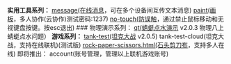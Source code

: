 **实用工具系列：**  [message(在线消息](https://game.szy-szy.top/message)，可在多个设备间互传文本消息)  [paint(画板](https://game.szy-szy.top/paint)，多人协作(云协作)测试密码:1237)  [no-touch(防误触](https://game.szy-szy.top/no-touch)，通过禁止鼠标移动和无视键盘按键。按esc退出)  ### 物理演示系列：  [qt(蜻蜓点水演示](https://game.szy-szy.top/wl/qt) v2.0.3 物理八上蜻蜓点水问题）  **游戏系列：**  [tank-test(坦克大战](https://game.szy-szy.top/tank-test) v2.0.5)  tank-test-cloud(坦克大战，支持在线联机)(测试版)  [rock-paper-scissors.html(石头剪刀布](https://game.szy-szy.top/rock-paper-scissors.html)，支持多人在线)  即将推出：  account(账号管理，管理以上联机游戏账号)